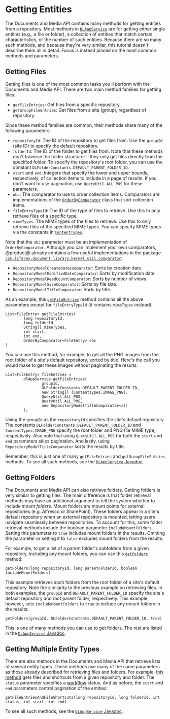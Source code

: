 # Getting Entities

The Documents and Media API contains many methods for getting entities from a 
repository. Most methods in 
[`DLAppService`](@platform-ref@/7.1-latest/javadocs/portal-kernel/com/liferay/document/library/kernel/service/DLAppService.html) 
are for getting either single entities (e.g., a file or folder), a collection 
of entities that match certain characteristics, or the number of such entities. 
Because there are so many such methods, and because they're very similar, this 
tutorial doesn't describe them all in detail. Focus is instead placed on the 
most common methods and parameters. 

## Getting Files

Getting files is one of the most common tasks you'll perform with the Documents 
and Media API. There are two main method families for getting files: 

-   `getFileEntries`: Get files from a specific repository. 
-   `getGroupFileEntries`: Get files from a site (group), regardless of 
    repository. 

Since these method families are common, their methods share many of the 
following parameters: 

-   `repositoryId`: The ID of the repository to get files from. Use the 
    `groupId` (site ID) to specify the default repository. 
-   `folderId`: The ID of the folder to get files from. Note that these methods 
    don't traverse the folder structure---they only get files directly from the 
    specified folder. To specify the repository's root folder, you can use the 
    constant `DLFolderConstants.DEFAULT_PARENT_FOLDER_ID`. 
-   `start` and `end`: Integers that specify the lower and upper bounds, 
    respectively, of collection items to include in a page of results. If you 
    don't want to use pagination, use `QueryUtil.ALL_POS` for these parameters. 
-   `obc`: The comparator to use to order collection items. Comparators are 
    implementations of the 
    [`OrderByComparator`](@platform-ref@/7.1-latest/javadocs/portal-kernel/com/liferay/portal/kernel/util/OrderByComparator.html) 
    class that sort collection items. 
-   `fileEntryTypeId`: The ID of the type of files to retrieve. Use this to only 
    retrieve files of a specific type. 
-   `mimeTypes`: The MIME types of the files to retrieve. Use this to only 
    retrieve files of the specified MIME types. You can specify MIME types via 
    the constants in 
    [`ContentTypes`](@platform-ref@/7.1-latest/javadocs/portal-kernel/com/liferay/portal/kernel/util/ContentTypes.html). 

Note that the `obc` parameter must be an implementation of `OrderByComparator`. 
Although you can implement your own comparators, @product@ already contains a 
few useful implementations in the package 
[`com.liferay.document.library.kernel.util.comparator`](@platform-ref@/7.1-latest/javadocs/portal-kernel/com/liferay/document/library/kernel/util/comparator/package-summary.html): 

-   `RepositoryModelCreateDateComparator`: Sorts by creation date. 
-   `RepositoryModelModifiedDateComparator`: Sorts by modification date. 
-   `RepositoryModelReadCountComparator`: Sorts by number of views. 
-   `RepositoryModelSizeComparator`: Sorts by file size. 
-   `RepositoryModelTitleComparator`: Sorts by title. 

As an example, this 
[`getFileEntries`](@platform-ref@/7.1-latest/javadocs/portal-kernel/com/liferay/document/library/kernel/service/DLAppService.html#getFileEntries-long-long-java.lang.String:A-int-int-com.liferay.portal.kernel.util.OrderByComparator-) 
method contains all the above parameters except for `fileEntryTypeId` (it 
contains `mimeTypes` instead): 

    List<FileEntry> getFileEntries(
            long repositoryId, 
            long folderId, 
            String[] mimeTypes, 
            int start, 
            int end, 
            OrderByComparator<FileEntry> obc
    )

You can use this method, for example, to get all the PNG images from the root 
folder of a site's default repository, sorted by title. Here's the call you 
would make to get these images without paginating the results: 

    List<FileEntry> fileEntries = 
            dlAppService.getFileEntries(
                    groupId, 
                    DLFolderConstants.DEFAULT_PARENT_FOLDER_ID, 
                    new String[] {ContentTypes.IMAGE_PNG}, 
                    QueryUtil.ALL_POS, 
                    QueryUtil.ALL_POS, 
                    new RepositoryModelTitleComparator<>()
            );

Using the `groupId` as the `repositoryId` specifies the site's default 
repository. The constants `DLFolderConstants.DEFAULT_PARENT_FOLDER_ID` and 
`ContentTypes.IMAGE_PNG` specify the root folder and PNG file MIME type, 
respectively. Also note that using `QueryUtil.ALL_POS` for both the `start` and 
`end` parameters skips pagination. And lastly, using 
`RepositoryModelTitleComparator` sorts the results by title. 

Remember, this is just one of many `getFileEntries` and `getGroupFileEntries` 
methods. To see all such methods, see the 
[`DLAppService` Javadoc](@platform-ref@/7.1-latest/javadocs/portal-kernel/com/liferay/document/library/kernel/service/DLAppService.html). 

## Getting Folders

The Documents and Media API can also retrieve folders. Getting folders is very 
similar to getting files. The main difference is that folder retrieval methods 
may have an additional argument to tell the system whether to include 
*mount folders*. Mount folders are mount points for external repositories (e.g. 
Alfresco or SharePoint). These folders appear in a site's default repository 
when an external repository is mounted, letting users navigate seamlessly 
between repositories. To account for this, some folder retrieval methods include 
the boolean parameter `includeMountFolders`. Setting this parameter to `true` 
includes mount folders in the results. Omitting the parameter or setting it to 
`false` excludes mount folders from the results. 

For example, to get a list of a parent folder's subfolders from a given 
repository, including any mount folders, you can use this 
[`getFolders`](@platform-ref@/7.1-latest/javadocs/portal-kernel/com/liferay/document/library/kernel/service/DLAppService.html#getFolders-long-long-boolean-) 
method: 

    getFolders(long repositoryId, long parentFolderId, boolean includeMountFolders)

This example retrieves such folders from the root folder of a site's default 
repository. Note the similarity to the previous example on retrieving files. In 
both examples, the `groupId` and `DEFAULT_PARENT_FOLDER_ID` specify the site's 
default repository and root parent folder, respectively. This example, however, 
sets `includeMountFolders` to `true` to include any mount folders in the 
results: 

    getFolders(groupId, DLFolderConstants.DEFAULT_PARENT_FOLDER_ID, true)

This is one of many methods you can use to get folders. The rest are listed in 
the 
[`DLAppService` Javadoc](@platform-ref@/7.1-latest/javadocs/portal-kernel/com/liferay/document/library/kernel/service/DLAppService.html). 

## Getting Multiple Entity Types

There are also methods in the Documents and Media API that retrieve lists of 
several entity types. These methods use many of the same parameters as those 
already described for retrieving files and folders. For example, 
[this method](@platform-ref@/7.1-latest/javadocs/portal-kernel/com/liferay/document/library/kernel/service/DLAppService.html#getFileEntriesAndFileShortcuts-long-long-int-int-int-) 
gets files and shortcuts from a given repository and folder. The `status` 
parameter specifies a 
[workflow](/discover/portal/-/knowledge_base/7-1/workflow) 
status. And as before, the `start` and `end` parameters control pagination of 
the entities: 

    getFileEntriesAndFileShortcuts(long repositoryId, long folderId, int status, int start, int end)

To see all such methods, see the 
[`DLAppService` Javadoc](@platform-ref@/7.1-latest/javadocs/portal-kernel/com/liferay/document/library/kernel/service/DLAppService.html). 

